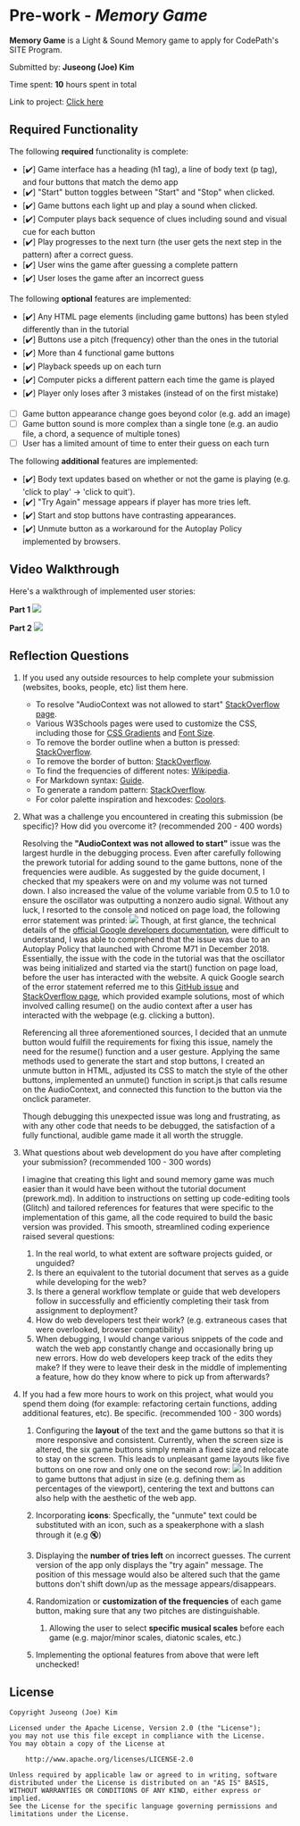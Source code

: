 # Pre-work - *Memory Game*

**Memory Game** is a Light & Sound Memory game to apply for CodePath's SITE Program. 

Submitted by: **Juseong (Joe) Kim**

Time spent: **10** hours spent in total

Link to project: [Click here](https://jazzy-memories.glitch.me)

## Required Functionality

The following **required** functionality is complete:

* [:heavy_check_mark:] Game interface has a heading (h1 tag), a line of body text (p tag), and four buttons that match the demo app
* [:heavy_check_mark:] "Start" button toggles between "Start" and "Stop" when clicked. 
* [:heavy_check_mark:] Game buttons each light up and play a sound when clicked. 
* [:heavy_check_mark:] Computer plays back sequence of clues including sound and visual cue for each button
* [:heavy_check_mark:] Play progresses to the next turn (the user gets the next step in the pattern) after a correct guess. 
* [:heavy_check_mark:] User wins the game after guessing a complete pattern
* [:heavy_check_mark:] User loses the game after an incorrect guess

The following **optional** features are implemented:

* [:heavy_check_mark:] Any HTML page elements (including game buttons) has been styled differently than in the tutorial
* [:heavy_check_mark:] Buttons use a pitch (frequency) other than the ones in the tutorial
* [:heavy_check_mark:] More than 4 functional game buttons
* [:heavy_check_mark:] Playback speeds up on each turn
* [:heavy_check_mark:] Computer picks a different pattern each time the game is played
* [:heavy_check_mark:] Player only loses after 3 mistakes (instead of on the first mistake)
* [ ] Game button appearance change goes beyond color (e.g. add an image)
* [ ] Game button sound is more complex than a single tone (e.g. an audio file, a chord, a sequence of multiple tones)
* [ ] User has a limited amount of time to enter their guess on each turn

The following **additional** features are implemented:

- [:heavy_check_mark:] Body text updates based on whether or not the game is playing (e.g. 'click to play' -> 'click to quit').
- [:heavy_check_mark:] "Try Again" message appears if player has more tries left.
- [:heavy_check_mark:] Start and stop buttons have contrasting appearances.
- [:heavy_check_mark:] Unmute button as a workaround for the Autoplay Policy implemented by browsers.


## Video Walkthrough

Here's a walkthrough of implemented user stories:  
  
**Part 1**
![](https://i.imgur.com/ODrnZEH.gif)

**Part 2**
![](https://i.imgur.com/o9nhjrx.gif)


## Reflection Questions
1. If you used any outside resources to help complete your submission (websites, books, people, etc) list them here.  
    + To resolve "AudioContext was not allowed to start" [StackOverflow page](https://stackoverflow.com/questions/55026293/google-chrome-javascript-issue-in-getting-user-audio-the-audiocontext-was-not).
    + Various W3Schools pages were used to customize the CSS, including those for [CSS Gradients](https://www.w3schools.com/css/css3_gradients.asp) and [Font Size](https://www.w3schools.com/cssref/pr_font_font-size.asp).
    + To remove the border outline when a button is pressed: [StackOverflow](https://stackoverflow.com/questions/3397113/how-to-remove-focus-border-outline-around-text-input-boxes-chrome).
    + To remove the border of button: [StackOverflow](https://stackoverflow.com/questions/26860884/how-to-remove-the-border-line-in-a-div-css).
    + To find the frequencies of different notes: [Wikipedia](https://en.wikipedia.org/wiki/Piano_key_frequencies).
    + For Markdown syntax: [Guide](https://www.markdownguide.org/basic-syntax/).
    + To generate a random pattern: [StackOverflow](https://stackoverflow.com/questions/4959975/generate-random-number-between-two-numbers-in-javascript).
    + For color palette inspiration and hexcodes: [Coolors](https://coolors.co/).
  

2. What was a challenge you encountered in creating this submission (be specific)? How did you overcome it? (recommended 200 - 400 words) 
  
    Resolving the **"AudioContext was not allowed to start"** issue was the largest hurdle in the debugging process.
Even after carefully following the prework tutorial for adding sound to the game buttons, none of the frequencies
were audible. As suggested by the guide document, I checked that my speakers were on and my volume was not turned down.
I also increased the value of the volume variable from 0.5 to 1.0 to ensure the oscillator was outputting a nonzero audio signal.
Without any luck, I resorted to the console and noticed on page load, the following error statement was printed:
![](https://i.imgur.com/AiaC5p2.png)
Though, at first glance, the technical details of the
[official Google developers documentation](https://developers.google.com/web/updates/2017/09/autoplay-policy-changes#webaudio),
were difficult to understand,
I was able to comprehend that the issue was due to an Autoplay Policy that launched with Chrome M71 in December 2018.
Essentially, the issue with the code in the tutorial was that the oscillator was being initialized and started via the start() function
on page load, before the user has interacted with the website.
A quick Google search of the error statement referred me to this [GitHub issue](https://github.com/Tonejs/Tone.js/issues/341) and
[StackOverflow page](https://stackoverflow.com/questions/55026293/google-chrome-javascript-issue-in-getting-user-audio-the-audiocontext-was-not),
which provided example solutions, most of which involved calling resume() on the audio context after a user has interacted
with the webpage (e.g. clicking a button).  
  
    Referencing all three aforementioned sources, I decided that an unmute button would
fulfill the requirements for fixing this issue, namely the need for the resume() function and a user gesture. Applying the
same methods used to generate the start and stop buttons, I created an unmute button in HTML, adjusted its CSS to match the
style of the other buttons, implemented an unmute() function in script.js that calls resume on the AudioContext, and connected
this function to the button via the onclick parameter.
  
    Though debugging this unexpected issue was long and frustrating, as with any other code that needs to be debugged,
    the satisfaction of a fully functional, audible game made it all worth the struggle.


3. What questions about web development do you have after completing your submission? (recommended 100 - 300 words)  

    I imagine that creating this light and sound memory game was much easier than it would have been without the
    tutorial document (prework.md). In addition to instructions on setting up code-editing tools (Glitch) and tailored references
    for features that were specific to the implementation of this game, all the code required to build the basic version was
    provided. This smooth, streamlined coding experience raised several questions:
    
    1. In the real world, to what extent are software projects guided, or unguided?
    1. Is there an equivalent to the tutorial document that serves as a guide while developing for the web?
    1. Is there a general workflow template or guide that web developers follow in successfully and efficiently
    completing their task from assignment to deployment?
    1. How do web developers test their work? (e.g. extraneous cases that were overlooked, browser compatibility)
    1. When debugging, I would change various snippets of the code and watch the web app constantly change and
    occasionally bring up new errors. How do web developers keep track of the edits they make? If they were to leave their desk
    in the middle of implementing a feature, how do they know where to pick up from afterwards?


4. If you had a few more hours to work on this project, what would you spend them doing (for example: refactoring certain functions, adding additional features, etc). Be specific. (recommended 100 - 300 words)    
    1. Configuring the **layout** of the text and the game buttons so that it is more responsive and consistent. Currently, when
    the screen size is altered, the six game buttons simply remain a fixed size and relocate to stay on the screen. This leads
    to unpleasant game layouts like five buttons on one row and only one on the second row:
    ![](https://i.imgur.com/j4Mgm0R.png)
    In addition to game buttons that adjust in size (e.g. defining them as percentages of the viewport), centering the text
    and buttons can also help with the aesthetic of the web app.

    1. Incorporating **icons**: Specfically, the "unmute" text could be substituted with an icon, such as a speakerphone
    with a slash through it (e.g :mute:)
    
    1. Displaying the **number of tries left** on incorrect guesses. The current version of the app only displays the
    "try again" message. The position of this message would also be altered such that the game buttons don't shift
    down/up as the message appears/disappears.
    
    1. Randomization or **customization of the frequencies** of each game button, making sure that any two pitches are distinguishable.
        1. Allowing the user to select **specific musical scales** before each game
        (e.g. major/minor scales, diatonic scales, etc.)
    
    1. Implementing the optional features from above that were left unchecked!



## License

    Copyright Juseong (Joe) Kim

    Licensed under the Apache License, Version 2.0 (the "License");
    you may not use this file except in compliance with the License.
    You may obtain a copy of the License at

        http://www.apache.org/licenses/LICENSE-2.0

    Unless required by applicable law or agreed to in writing, software
    distributed under the License is distributed on an "AS IS" BASIS,
    WITHOUT WARRANTIES OR CONDITIONS OF ANY KIND, either express or implied.
    See the License for the specific language governing permissions and
    limitations under the License.